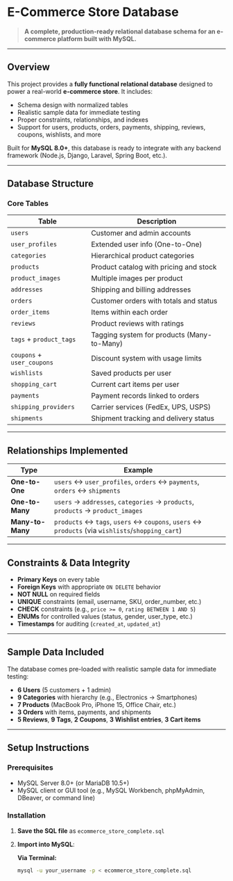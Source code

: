 #  E-Commerce Store Database

> **A complete, production-ready relational database schema for an e-commerce platform built with MySQL.**

---

##  Overview

This project provides a **fully functional relational database** designed to power a real-world **e-commerce store**. It includes:

-  Schema design with normalized tables
-  Realistic sample data for immediate testing
-  Proper constraints, relationships, and indexes
-  Support for users, products, orders, payments, shipping, reviews, coupons, wishlists, and more

Built for **MySQL 8.0+**, this database is ready to integrate with any backend framework (Node.js, Django, Laravel, Spring Boot, etc.).

---

##  Database Structure

### Core Tables

| Table                 | Description |
|----------------------|-------------|
| `users`              | Customer and admin accounts |
| `user_profiles`      | Extended user info (One-to-One) |
| `categories`         | Hierarchical product categories |
| `products`           | Product catalog with pricing and stock |
| `product_images`     | Multiple images per product |
| `addresses`          | Shipping and billing addresses |
| `orders`             | Customer orders with totals and status |
| `order_items`        | Items within each order |
| `reviews`            | Product reviews with ratings |
| `tags` + `product_tags` | Tagging system for products (Many-to-Many) |
| `coupons` + `user_coupons` | Discount system with usage limits |
| `wishlists`          | Saved products per user |
| `shopping_cart`      | Current cart items per user |
| `payments`           | Payment records linked to orders |
| `shipping_providers` | Carrier services (FedEx, UPS, USPS) |
| `shipments`          | Shipment tracking and delivery status |

---

##  Relationships Implemented

| Type              | Example |
|-------------------|---------|
| **One-to-One**    | `users` ↔ `user_profiles`, `orders` ↔ `payments`, `orders` ↔ `shipments` |
| **One-to-Many**   | `users` → `addresses`, `categories` → `products`, `products` → `product_images` |
| **Many-to-Many**  | `products` ↔ `tags`, `users` ↔ `coupons`, `users` ↔ `products` (via `wishlists`/`shopping_cart`) |

---

##  Constraints & Data Integrity

-  **Primary Keys** on every table
-  **Foreign Keys** with appropriate `ON DELETE` behavior
-  **NOT NULL** on required fields
-  **UNIQUE** constraints (email, username, SKU, order_number, etc.)
-  **CHECK** constraints (e.g., `price >= 0`, `rating BETWEEN 1 AND 5`)
-  **ENUMs** for controlled values (status, gender, user_type, etc.)
-  **Timestamps** for auditing (`created_at`, `updated_at`)

---

##  Sample Data Included

The database comes pre-loaded with realistic sample data for immediate testing:

- **6 Users** (5 customers + 1 admin)
- **9 Categories** with hierarchy (e.g., Electronics → Smartphones)
- **7 Products** (MacBook Pro, iPhone 15, Office Chair, etc.)
- **3 Orders** with items, payments, and shipments
- **5 Reviews**, **9 Tags**, **2 Coupons**, **3 Wishlist entries**, **3 Cart items**

---

##  Setup Instructions

### Prerequisites

- MySQL Server 8.0+ (or MariaDB 10.5+)
- MySQL client or GUI tool (e.g., MySQL Workbench, phpMyAdmin, DBeaver, or command line)

### Installation

1. **Save the SQL file** as `ecommerce_store_complete.sql`

2. **Import into MySQL**:

   **Via Terminal:**
   ```bash
   mysql -u your_username -p < ecommerce_store_complete.sql
